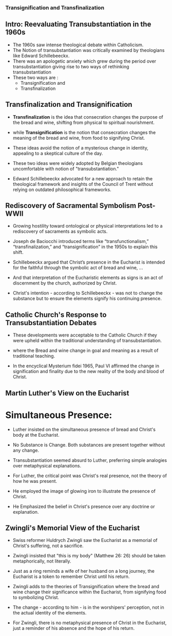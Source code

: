 ### Transignification and Transfinalization

## Intro: Reevaluating Transubstantiation in the 1960s

- The 1960s saw intense theological debate within Catholicism.
- The Notion of transubstantiation was critically examined by theologians like Edward Schillebeeckx.
- There was an apologetic anxiety which grew during the period over transubstantiation giving rise to two ways of rethinking transubstantiation
- These two ways are :
  - Transignification and
  - Transfinalization


## Transfinalization and Transignification

- **Transfinalization** is the idea that consecration changes the purpose of the bread and wine, shifting from physical to spiritual nourishment.

- while **Transignification** is the notion that consecration changes the meaning of the bread and wine, from food to signifying Christ.

- These ideas avoid the notion of a mysterious change in identity, appealing to a skeptical culture of the day.

- These two ideas were widely adopted by Belgian theologians uncomfortable with notion of "transubstantiation."

- Edward Schillebeeckx advocated for a new approach to retain the theological framework and insights of the Council of Trent without relying on outdated philosophical frameworks.


## Rediscovery of Sacramental Symbolism Post-WWII
- Growing hostility toward ontological or physical interpretations led to a rediscovery of sacraments as symbolic acts.

- Joseph de Baciocchi introduced terms like “transfunctionalism,” “transfinalization,” and “transignification” in the 1950s to explain this shift.

- Schillebeeckx argued that Christ’s presence in the Eucharist is intended for the faithful through the symbolic act of bread and wine, ...

- And that interpretation of the Eucharistic elements as signs is an act of discernment by the church, authorized by Christ.

- Christ's intention - according to Schillebeeckx - was not to change the substance but to ensure the elements signify his continuing presence.

<!-- - Bread can acquire new meaning and significance without changing its physical form, reflecting its relationship to humanity. -->

## Catholic Church's Response to Transubstantiation Debates
- These developments were acceptable to the Catholic Church if they were upheld within the traditional understanding of transubstantiation.
- where the Bread and wine change in goal and meaning as a result of traditional teaching.

- In the encyclical Mysterium fidei 1965, Paul VI affirmed the change in signification and finality due to the new reality of the body and blood of Christ.


## Martin Luther's View on the Eucharist
# Simultaneous Presence: 

- Luther insisted on the simultaneous presence of bread and Christ's body at the Eucharist.

- No Substance is Change. Both substances are present together without any change.

- Transubstantiation seemed absurd to Luther, preferring simple analogies over metaphysical explanations.

- For Luther, the critical point was Christ's real presence, not the theory of how he was present.

- He employed the image of glowing iron to illustrate the presence of Christ.

- He Emphasized the belief in Christ's presence over any doctrine or explanation.


## Zwingli's Memorial View of the Eucharist
- Swiss reformer Huldrych Zwingli saw the Eucharist as a memorial of Christ's suffering, not a sacrifice.

- Zwingli insisted that "this is my body" (Matthew 26: 26) should be taken metaphorically, not literally.

- Just as a ring reminds a wife of her husband on a long journey, the Eucharist is a token to remember Christ until his return.

- Zwingli adds to the theories of Transignification where the bread and wine change their significance within the Eucharist, from signifying food to symbolizing Christ.

- The change - according to him - is in the worshipers' perception, not in the actual identity of the elements.

- For Zwingli, there is no metaphysical presence of Christ in the Eucharist, just a reminder of his absence and the hope of his return.
